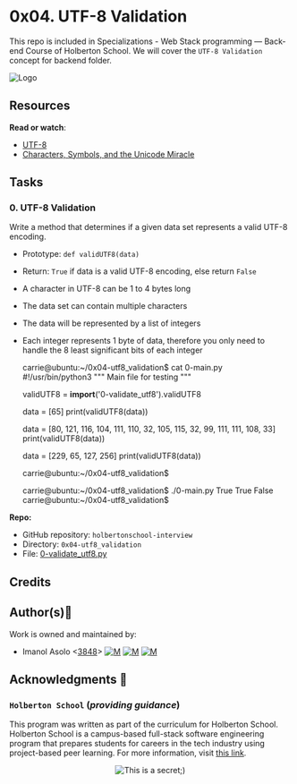 0x04. UTF-8 Validation
======================

This repo is included in Specializations - Web Stack programming ― Back-end Course of Holberton School. We will cover the `UTF-8 Validation` concept for backend folder.

![Logo](https://www.howtogeek.com/wp-content/uploads/2021/05/laptop-with-terminal-big.png?height=200p&trim=2,2,2,50)

Resources
---------

**Read or watch**:

*   [UTF-8](https://intranet.hbtn.io/rltoken/06JcOZip0vKo429Lp_Mz6A "UTF-8")
*   [Characters, Symbols, and the Unicode Miracle](https://intranet.hbtn.io/rltoken/v4RSq0R9IYkAreClE-0rUg "Characters, Symbols, and the Unicode Miracle")

Tasks
-----

### 0\. UTF-8 Validation

Write a method that determines if a given data set represents a valid UTF-8 encoding.

*   Prototype: `def validUTF8(data)`
*   Return: `True` if data is a valid UTF-8 encoding, else return `False`
*   A character in UTF-8 can be 1 to 4 bytes long
*   The data set can contain multiple characters
*   The data will be represented by a list of integers
*   Each integer represents 1 byte of data, therefore you only need to handle the 8 least significant bits of each integer

    carrie@ubuntu:~/0x04-utf8_validation$ cat 0-main.py
    #!/usr/bin/python3
    """
    Main file for testing
    """
    
    validUTF8 = __import__('0-validate_utf8').validUTF8
    
    data = [65]
    print(validUTF8(data))
    
    data = [80, 121, 116, 104, 111, 110, 32, 105, 115, 32, 99, 111, 111, 108, 33]
    print(validUTF8(data))
    
    data = [229, 65, 127, 256]
    print(validUTF8(data))
    
    carrie@ubuntu:~/0x04-utf8_validation$
    

    carrie@ubuntu:~/0x04-utf8_validation$ ./0-main.py
    True
    True
    False
    carrie@ubuntu:~/0x04-utf8_validation$
    

**Repo:**

*   GitHub repository: `holbertonschool-interview`
*   Directory: `0x04-utf8_validation`
*   File: [0-validate_utf8.py]()

## Credits

## Author(s):blue_book:

Work is owned and maintained by:
* Imanol Asolo <[3848](mailto:3848@holbertonschool.com)> [![M](https://upload.wikimedia.org/wikipedia/commons/thumb/9/91/Octicons-mark-github.svg/25px-Octicons-mark-github.svg.png)](https://github.com/Imanolasolo) [![M](https://upload.wikimedia.org/wikipedia/fr/thumb/c/c8/Twitter_Bird.svg/25px-Twitter_Bird.svg.png)](https://twitter.com/jjusturi) [![M](https://upload.wikimedia.org/wikipedia/commons/thumb/c/ca/LinkedIn_logo_initials.png/25px-LinkedIn_logo_initials.png)](https://www.linkedin.com/in/imanol-asolo-5ba9b42a/)


## Acknowledgments :mega: 

### **`Holberton School`** (*providing guidance*)
This program was written as part of the curriculum for Holberton School.
Holberton School is a campus-based full-stack software engineering program
that prepares students for careers in the tech industry using project-based
peer learning. For more information, visit [this link](https://www.holbertonschool.com/).
<p align="center">
	<img src="https://assets.website-files.com/6105315644a26f77912a1ada/610540e8b4cd6969794fe673_Holberton_School_logo-04-04.svg" alt="This is a secret;)">
</p>
